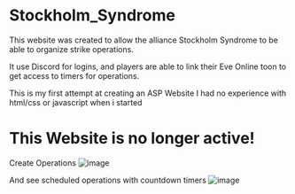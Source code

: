 # Stockholm_Syndrome
This website was created to allow the alliance Stockholm Syndrome to be able to organize strike operations.

It use Discord for logins, and players are able to link their Eve Online toon to get access to timers for operations.

This is my first attempt at creating an ASP Website
I had no experience with html/css or javascript when i started

# This Website is no longer active!


Create Operations
![image](https://user-images.githubusercontent.com/43952666/170985242-776176ac-3c71-4435-83b8-875da1424416.png)

And see scheduled operations with countdown timers
![image](https://user-images.githubusercontent.com/43952666/170985416-6ef95ed4-66a1-475f-b71a-ac03c9270aa4.png)
